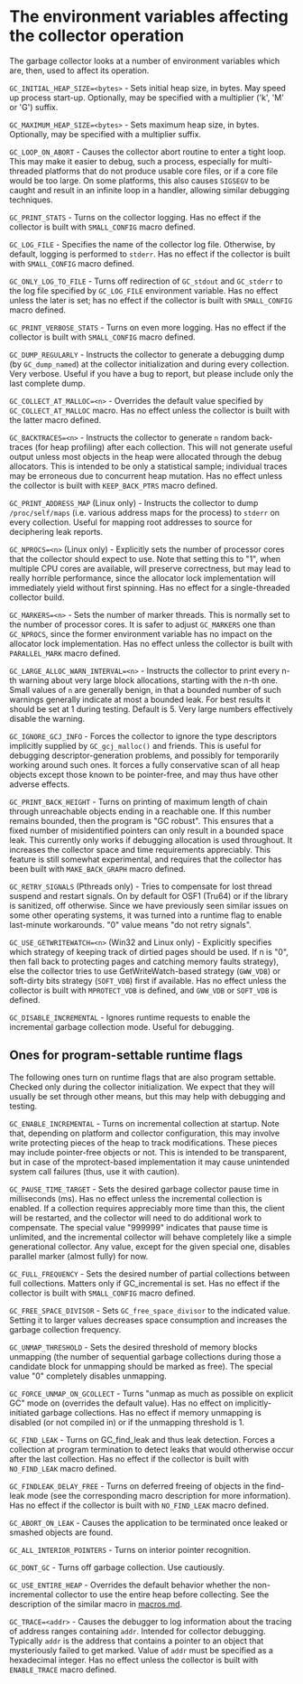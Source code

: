 # The environment variables affecting the collector operation

The garbage collector looks at a number of environment variables which are,
then, used to affect its operation.

`GC_INITIAL_HEAP_SIZE=<bytes>` - Sets initial heap size, in bytes.  May speed
up process start-up.  Optionally, may be specified with a multiplier ('k', 'M'
or 'G') suffix.

`GC_MAXIMUM_HEAP_SIZE=<bytes>` - Sets maximum heap size, in bytes.
Optionally, may be specified with a multiplier suffix.

`GC_LOOP_ON_ABORT` - Causes the collector abort routine to enter a tight loop.
This may make it easier to debug, such a process, especially for
multi-threaded platforms that do not produce usable core files, or if a core
file would be too large.  On some platforms, this also causes `SIGSEGV` to be
caught and result in an infinite loop in a handler, allowing similar debugging
techniques.

`GC_PRINT_STATS` - Turns on the collector logging.  Has no effect if the
collector is built with `SMALL_CONFIG` macro defined.

`GC_LOG_FILE` - Specifies the name of the collector log file.  Otherwise, by
default, logging is performed to `stderr`.  Has no effect if the collector is
built with `SMALL_CONFIG` macro defined.

`GC_ONLY_LOG_TO_FILE` - Turns off redirection of `GC_stdout` and `GC_stderr`
to the log file specified by `GC_LOG_FILE` environment variable.  Has no
effect unless the later is set; has no effect if the collector is built with
`SMALL_CONFIG` macro defined.

`GC_PRINT_VERBOSE_STATS` - Turns on even more logging.  Has no effect if the
collector is built with `SMALL_CONFIG` macro defined.

`GC_DUMP_REGULARLY` - Instructs the collector to generate a debugging dump (by
`GC_dump_named`) at the collector initialization and during every collection.
Very verbose.  Useful if you have a bug to report, but please include only the
last complete dump.

`GC_COLLECT_AT_MALLOC=<n>` - Overrides the default value specified by
`GC_COLLECT_AT_MALLOC` macro.  Has no effect unless the collector is built
with the latter macro defined.

`GC_BACKTRACES=<n>` - Instructs the collector to generate `n` random
back-traces (for heap profiling) after each collection.  This will not
generate useful output unless most objects in the heap were allocated through
the debug allocators.  This is intended to be only a statistical sample;
individual traces may be erroneous due to concurrent heap mutation.  Has no
effect unless the collector is built with `KEEP_BACK_PTRS` macro defined.

`GC_PRINT_ADDRESS_MAP` (Linux only) - Instructs the collector to dump
`/proc/self/maps` (i.e. various address maps for the process) to `stderr` on
every collection.  Useful for mapping root addresses to source for deciphering
leak reports.

`GC_NPROCS=<n>` (Linux only) - Explicitly sets the number of processor cores
that the collector should expect to use.  Note that setting this to "1", when
multiple CPU cores are available, will preserve correctness, but may lead to
really horrible performance, since the allocator lock implementation will
immediately yield without first spinning.  Has no effect for a single-threaded
collector build.

`GC_MARKERS=<n>` - Sets the number of marker threads.  This is normally set to
the number of processor cores.  It is safer to adjust `GC_MARKERS` one than
`GC_NPROCS`, since the former environment variable has no impact on the
allocator lock implementation.  Has no effect unless the collector is built
with `PARALLEL_MARK` macro defined.

`GC_LARGE_ALLOC_WARN_INTERVAL=<n>` - Instructs the collector to print every
n-th warning about very large block allocations, starting with the n-th one.
Small values of `n` are generally benign, in that a bounded number of such
warnings generally indicate at most a bounded leak.  For best results it
should be set at 1 during testing.  Default is 5.  Very large numbers
effectively disable the warning.

`GC_IGNORE_GCJ_INFO` - Forces the collector to ignore the type descriptors
implicitly supplied by `GC_gcj_malloc()` and friends.  This is useful for
debugging descriptor-generation problems, and possibly for temporarily working
around such ones.  It forces a fully conservative scan of all heap objects
except those known to be pointer-free, and may thus have other adverse
effects.

`GC_PRINT_BACK_HEIGHT` - Turns on printing of maximum length of chain through
unreachable objects ending in a reachable one.  If this number remains
bounded, then the program is "GC robust".  This ensures that a fixed number
of misidentified pointers can only result in a bounded space leak.  This
currently only works if debugging allocation is used throughout.  It increases
the collector space and time requirements appreciably.  This feature is still
somewhat experimental, and requires that the collector has been built with
`MAKE_BACK_GRAPH` macro defined.

`GC_RETRY_SIGNALS` (Pthreads only) - Tries to compensate for lost thread
suspend and restart signals.  On by default for OSF1 (Tru64) or if the library
is sanitized, off otherwise.  Since we have previously seen similar issues on
some other operating systems, it was turned into a runtime flag to enable
last-minute workarounds.  "0" value means "do not retry signals".

`GC_USE_GETWRITEWATCH=<n>` (Win32 and Linux only) - Explicitly specifies which
strategy of keeping track of dirtied pages should be used.  If n is "0", then
fall back to protecting pages and catching memory faults strategy), else the
collector tries to use GetWriteWatch-based strategy (`GWW_VDB`) or soft-dirty
bits strategy (`SOFT_VDB`) first if available.  Has no effect unless the
collector is built with `MPROTECT_VDB` is defined, and `GWW_VDB` or `SOFT_VDB`
is defined.

`GC_DISABLE_INCREMENTAL` - Ignores runtime requests to enable the incremental
garbage collection mode.  Useful for debugging.


## Ones for program-settable runtime flags

The following ones turn on runtime flags that are also program settable.
Checked only during the collector initialization.  We expect that they will
usually be set through other means, but this may help with debugging and
testing.

`GC_ENABLE_INCREMENTAL` - Turns on incremental collection at startup.  Note
that, depending on platform and collector configuration, this may involve
write protecting pieces of the heap to track modifications.  These pieces may
include pointer-free objects or not.  This is intended to be transparent, but
in case of the mprotect-based implementation it may cause unintended system
call failures (thus, use it with caution).

`GC_PAUSE_TIME_TARGET` - Sets the desired garbage collector pause time in
milliseconds (ms).  Has no effect unless the incremental collection is
enabled.  If a collection requires appreciably more time than this, the client
will be restarted, and the collector will need to do additional work to
compensate.  The special value "999999" indicates that pause time is
unlimited, and the incremental collector will behave completely like a simple
generational collector.  Any value, except for the given special one, disables
parallel marker (almost fully) for now.

`GC_FULL_FREQUENCY` - Sets the desired number of partial collections between
full collections.  Matters only if GC_incremental is set.  Has no effect if
the collector is built with `SMALL_CONFIG` macro defined.

`GC_FREE_SPACE_DIVISOR` - Sets `GC_free_space_divisor` to the indicated value.
Setting it to larger values decreases space consumption and increases the
garbage collection frequency.

`GC_UNMAP_THRESHOLD` - Sets the desired threshold of memory blocks unmapping
(the number of sequential garbage collections during those a candidate block
for unmapping should be marked as free).  The special value "0" completely
disables unmapping.

`GC_FORCE_UNMAP_ON_GCOLLECT` - Turns "unmap as much as possible on explicit GC"
mode on (overrides the default value).  Has no effect on implicitly-initiated
garbage collections.  Has no effect if memory unmapping is disabled (or not
compiled in) or if the unmapping threshold is 1.

`GC_FIND_LEAK` - Turns on GC_find_leak and thus leak detection.  Forces a
collection at program termination to detect leaks that would otherwise occur
after the last collection.  Has no effect if the collector is built with
`NO_FIND_LEAK` macro defined.

`GC_FINDLEAK_DELAY_FREE` - Turns on deferred freeing of objects in the
find-leak mode (see the corresponding macro description for more information).
Has no effect if the collector is built with `NO_FIND_LEAK` macro defined.

`GC_ABORT_ON_LEAK` - Causes the application to be terminated once leaked or
smashed objects are found.

`GC_ALL_INTERIOR_POINTERS` - Turns on interior pointer recognition.

`GC_DONT_GC` - Turns off garbage collection.  Use cautiously.

`GC_USE_ENTIRE_HEAP` - Overrides the default behavior whether the
non-incremental collector to use the entire heap before collecting.  See the
description of the similar macro in [macros.md](macros.md).

`GC_TRACE=<addr>` - Causes the debugger to log information about the tracing
of address ranges containing `addr`.  Intended for collector debugging.
Typically `addr` is the address that contains a pointer to an object that
mysteriously failed to get marked.  Value of `addr` must be specified as
a hexadecimal integer.  Has no effect unless the collector is built with
`ENABLE_TRACE` macro defined.
